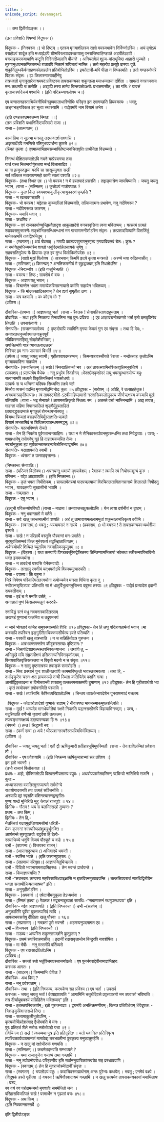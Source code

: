 ```yaml
---
title: २
unicode_script: devanagari
---
```


।। अथ द्वितीयोऽङ्कः ।।

  

(ततः प्रविशति विषण्णो विदूषकः।)

  
विदूषकः \- (निःश्वस्य ।) भो दिष्टम् । एतस्य मृगयाशीलस्य राज्ञो वयस्यभावेन निर्विण्णोऽस्मि । अयं मृगोऽयं वराहोऽयं शार्दूल इति मध्याह्नेऽपि ग्रीष्मविरलपादपच्छायासु वनराजिष्वाहिण्ड्यते अटवीतेऽटवी । पत्रसङ्करकषायाणि कटूनि गिरिनदीजलानि पीयन्ते । अनियतवेलं शूल्य-मांसभूयिष्ठ आहारो भुज्यते । तुरगानुधावनकण्डितसन्धे रात्रावपि निकामं शयितव्यं नास्ति । ततो महत्येव प्रत्यूषे दास्याः पुत्रैः शकुनिलुब्धकैर्वनग्रहणकोलाहलेन प्रतिबोधितोऽस्मि । इयतेदानी-मपि पीडा न निष्क्रामति । ततो गण्डस्योपरि पिटकः संवृत्तः । ह्यः किलास्मास्ववहीनेषु  
तत्रभवतो मृगानुसारेणाश्रमपदं प्रविष्टस्य तापसकन्यका शकुन्तला ममाधन्यतया दर्शिता । साम्प्रतं नगरगमनाय मनः कथमपि च करोति । अद्यापि तस्य तामेव चिन्तयतोऽक्ष्णोः प्रभातमासीत् । का गतिः ? यावत्तं कृताचारपरिक्रमं पश्यामि । (इति परिक्रम्यावलोक्य च।)

एष बाणासनहस्ताभिर्यवनीभिर्वनपुष्पमालाधारिणीभिः परिवृत्त इत एवागच्छति प्रियवयस्यः । भवतु;  अङ्गभङ्गविकल इव भूत्वा स्थास्यामि । यद्येवमपि नाम विश्रामं लभेय ।

(इति दण्डकाष्ठमवलम्ब्य स्थितः ।।)  
(ततः प्रविशति यथानिर्दिष्टपरिवारो राजा ।)  
राजा – (आत्मगतम् ।)

कामं प्रिया न सुलभा मनस्तु तद्भावदर्शनाश्वासि ।  
अकृतार्थेऽपि मनसिजे रतिमुभयप्रार्थना कुरुते ॥१॥  
(स्मितं कृत्वा।) एवमात्माभिप्रायसम्भावितेष्टजनचित्तवृत्तिः प्रार्थयिता विडम्ब्यते ।  
  

स्निग्धं वीक्षितमन्यतोऽपि नयने यत्प्रेरयन्त्या तया  
यातं यच्च नितम्बयोर्गुरुतया मन्दं विलासादिव ।  
मा गा इत्युपरुद्धया यदपि सा सासूयमुक्ता सखी  
सर्वं तत्किल मत्परायणमहो कामी स्वतां पश्यति ॥२॥  
विदूषकः\- (तथा स्थित एव ।) भो वयस्य ! न मे हस्तपादं प्रसरति । तद्वाङ्मात्रेण जापयिष्यामि । जयतु जयतु भवान् ।राजा \- (सस्मितम् ।) कुतोऽयं गात्रोपघातः ?  
विदूषकः \- कुतः किल स्वयमक्ष्याकुलीकृत्याश्रुकारणं पृच्छसि ?  
राजा \- न खल्ववगच्छामि ।  
विदूषकः\- भो वयस्य ! यद्वेतसः कुब्जलीलां विडम्बयति, तत्किमात्मनः प्रभावेण, ननु नदीवेगस्य ?  
राजा \- नदीवेगस्तत्र कारणम् ।  
विदूषकः\- ममापि भवान् ।  
राजा \- कथमिव ?  
विदूषकः – एवं राजकार्याण्युज्झित्वैतादृश आकुलप्रदेशे वनचरवृत्तिना त्वया भवितव्यम् । यत्सत्यं प्रत्यहं श्वापदसमुत्सारणैः सङ्क्षोभितसन्धिबन्धानां मम गात्राणामनीशोऽस्मि संवृत्तः । तत्प्रसादयिष्यामि विसर्जितुं मामेकाहमपि तावद्विश्रमितुम् ।  
राजा \- (स्वगतम्।) अयं चैवमाह । ममापि काश्यपसुतामनुस्मृत्य मृगयाविक्लवं चेतः। कुतः ?  
न नमयितुमधिज्यमस्मि शक्तो धनुरिदमाहितसायकं मृगेषु ।  
सहवसतिमुपेत्य यैः प्रियायाः कृत इव मुग्ध विलोकितोपदेशः ॥३॥  
विदूषकः \- (राज्ञो मुखं विलोक्य ।) अत्रभवान् किमपि हृदये कृत्वा मन्त्रयते । अरण्ये मया रुदितमासीत् ।  
राजा \- (सस्मितम्।) किमन्यत् ? अनतिक्रमणीयं मे सुहृद्वाक्यम् इति स्थितोऽस्मि ।  
विदूषकः -चिरञ्जीव । (इति गन्तुमिच्छति ।)  
राजा \- वयस्य ! तिष्ठ ; सावशेषं मे वचः ।  
विदूषकः \- आज्ञापयतु भवान् ।  
राजा \- विश्रान्तेन भवता ममाप्येकस्मिन्ननायासे कर्मणि सहायेन भवितव्यम् ।  
विदूषकः \- किं मोदकखादिकायाम् ? तेन ह्ययं सुगृहीतः क्षणः ।  
राजा \- यत्र वक्ष्यामि । कः कोऽत्र भोः ?  
(प्रविश्य।)

दौवारिकः-(प्रणम्य ।) आज्ञापयतु भर्ता ।राजा \- रैवतक ! सेनापतिस्तावदाहूयताम् ।  
दौवारिकः – तथा (इति निष्क्रम्य सेनापतिना सह पुनः प्रविश्य ।) एष आज्ञावचनोत्कण्ठो भर्ता इतो दत्तदृष्टिरेव तिष्ठति । उपसर्पत्वार्यः ।  
सेनापतिः\- (राजानमवलोक्य ।) दृष्टदोषापि स्वामिनि मृगया केवलं गुण एव संवृत्ता । तथा हि देवः,  -  
अनवरतधनुर्ज्यास्फालनक्रूरपूर्वं  
रविकिरणसहिष्णु खेदलेशैरभिन्नम् ।  
अपचितमपि गात्रं व्यायतत्वादलक्ष्यं  
गिरिचर इव नागः प्राणसारं बिभर्ति ॥४॥  
(उपेत्य।) जयतु जयतु स्वामी ;  गृहीतश्वापदमरण्यम् । किमन्यत्रावस्थीयते ?राजा \- मन्दोत्साहः कृतोऽस्मि मृगयापवादिना माढव्येन ।  
सेनापतिः\- (जनान्तिकम् ।) सखे ! स्थिरप्रतिबन्धो भव । अहं तावत्स्वामिनश्चित्तवृत्तिमनुवर्तिष्ये । (प्रकाशम्।) प्रलपत्वेष वैधेयः । ननु प्रभुरेव निदर्शनम् ।मेदश्छेदकृशोदरं लघु भवत्युत्थानयोग्यं वपुः  
सत्वानामपि लक्ष्यते विकृतिमच्चित्तं भयक्रोधयोः ॥  
उत्कर्षः स च धन्विनां यदिषवः सिध्यन्ति लक्ष्ये चले  
मिथ्यैव व्यसनं वदन्ति मृगयामीदृग्विनोदः कुतः ॥५॥विदूषकः – (सरोषम् ।) अपेहि, रे उत्साहहेतुक ! अत्रभवान्प्रकृतिमापन्नः। त्वं तावदटवीतो-ऽटवीमाहिण्डमानो नरनासिकालोलुपस्य जीर्णऋक्षस्य कस्यापि मुखे पतिष्यसि ।राजा \- भद्र सेनापते !  आश्रमसन्निकृष्टे स्थिताः स्मः । अतस्ते वचो नाभिनन्दामि । अद्य तावत् ;  
गाहन्तां महिषा निपानसलिलं शृङ्गैर्मुहुस्ताडितं  
छायाबद्धकदम्बकं मृगकुलं रोमन्थमभ्यस्यतु ।  
विश्रब्ध क्रियतां वराहपतिभिर्मुस्ताक्षतिः पल्वले  
विश्रामं लभतामिदं च शिथिलज्याबन्धमस्मद्धनुः ॥६॥  
सेनापतिः\- यत्प्रभविष्णवे रोचते ।  
राजा \- तेन हि निवर्तय पूर्वगतान्वनग्राहिणः । यथा न मे सैनिकास्तपोवनमुपरुन्धन्ति तथा निषेद्धव्याः । पश्य; -  
शमप्रधानेषु तपोवनेषु गूढं हि दाहात्मकमस्ति तेजः ।  
स्पर्शानुकूला इव सूर्यकान्तास्तदन्यतेजोभिभवाद्वमन्ति ॥७॥  
सेनापतिः\- यदाज्ञापयति स्वामी ।  
विदूषकः \- ध्वंसतां त उत्साहवृत्तान्तः ।

(निष्क्रान्तः सेनापतिः।)  
राजा \- (परिजनं विलोक्य।) अपनयन्तु भवत्यो मृगयावेशम् । रैवतक ! त्वमपि स्वं नियोगमशून्यं कुरु ।  
परिजनः \- यद्देव आज्ञापयति । (इति निष्क्रान्तः।)  
विदूषकः \- कृतं भवता निर्मक्षिकम् । साम्प्रतमेतस्यां पादपच्छायायां विरचितलतावितानसनाथे शिलातले निषीदतु भवान् , यावदहमपि सुखासीनो भवामि ।  
राजा \- गच्छाग्रतः ।  
विदूषकः \- एतु भवान् ।

(इत्युभौ परिक्रम्योपविष्टौ।)राजा – माढव्य ! अनवाप्तचक्षुःफलोऽसि । येन त्वया दर्शनीयं न दृष्टम् ।  
विदूषकः \- ननु भवानग्रतो मे वर्तते ।  
राजा \- सर्वः खलु कान्तमात्मीयं पश्यति । अहं तु तामावाश्रमललामभूतां शकुन्तलामधिकृत्य ब्रवीमि ।  
विदूषकः \- (स्वगतम्।) भवतु ; अस्यावसरं न दास्ये । (प्रकाशम् ।) भो वयस्य ! ते तापसकन्यकाभ्यर्थनीया दृश्यते ।  
राजा \- सखे ! न परिहार्ये वस्तुनि पौरवाणां मनः प्रवर्तते ।  
सुरयुवतिसम्भवं किल मुनेरपत्यं तदुज्झिताधिगतम् ।  
अर्कस्योपरि शिथिलं च्युतमिव नवमालिकाकुसुमम् ॥८॥  
विदूषकः – (विहस्य।) यथा कस्यापि पिण्डखर्जूरैरुद्वेजितस्य तिन्त्रिण्यामभिलाषो भवेत्तथा स्त्रीरत्नपरिभाविनो भवत इयमभ्यर्थना ।  
राजा \- न तावदेनां पश्यसि येनैवमवादीः ।  
विदूषकः \- तत्खलु रमणीयं यद्भवतोऽपि विस्मयमुत्पादयति ।  
राजा \- वयस्य ! किं बहुना ?  
चित्रे निवेश्य परिकल्पिततत्त्वयोगा रूपोच्चयेन मनसा विधिना कृता नु ।  
स्त्रीरत्नसृष्टिरपरा प्रतिभाति सा मे धातुर्विभुत्वमनुचिन्त्य वपुश्च तस्याः ॥९॥विदूषकः \- यद्येवं प्रत्यादेश इदानीं रूपवतीनाम् ।  
राजा \- इदं च मे मनसि वर्तते,  -  
अनाघ्रातं पुष्पं किसलयमलूनं कररुहै-

रनाविद्धं रत्नं मधु नवमनास्वादितरसम्  
अखण्डं पुण्यानां फलमिव च तद्रूपमनघं

न जाने भोक्तारं कमिह समुपस्थास्यति विधिः ॥१०॥विदूषकः\- तेन हि लघु परित्रायतामेनां भवान् ।मा कस्यापि तपस्विन इङ्गुदीतैलचिक्कणशीर्षस्य हस्ते पतिष्यति ।  
राजा \- परवती खलु तत्रभवति । न च सन्निहितोऽत्र गुरुजनः ।  
विदूषकः \- अत्रभवन्तमन्तरेण कीदृशस्तस्याः दृष्टिरागः ?  
राजा \- निसर्गादेवाप्रगल्भस्तपस्विकन्याजनः । तथापि तु, –  
अभिमुखे मयि संहृतमीक्षणं हसितमन्यनिमित्तकृतोदयम् ।  
विनयवारितवृत्तिरतस्तया न विवृतो मदनो न च संवृतः ॥११॥  
विदूषकः – न खलु दृष्टमात्रस्य तवाङ्कं समारोहति ।  
राजा \- मिथः प्रस्थाने पुनः शालीनतयापि काममाविष्कृतो भावस्तत्रभवत्या । तथा हि, -  
दर्भाङ्कुरेण चरणः क्षत इत्यकाण्डे तन्वी स्थिता कतिचिदेव पदानि गत्वा ।  
आसीद्विवृत्तवदना च विमोचयन्ती शाखासु वल्कलमसक्तमपि द्रुमाणाम् ॥१२॥विदूषकः\- तेन हि गृहीतपाथेयो भव । कृतं त्वयोपवनं तपोवनमिति पश्यामि ।  
राजा \- सखे ! तपस्विभिः कैश्चित्परिज्ञातोऽस्मि । चिन्तय तावत्केनापदेशेन पुनराश्रमपदं गच्छामः

।विदूषकः \- कोऽपरोऽपदेशो युष्माकं राज्ञाम् ? नीवारषष्ठ भागमस्माकमुपहरन्त्विति ।  
राजा – मूर्ख !  अन्यदेव भागधेयमेतेषां रक्षणे निपतति यद्रत्नराशीनपि विहायाभिनन्द्यम् । पश्य,  -  
यदुत्तिष्ठति वर्णेभ्यो नृपाणां क्षयि तत्फलम् ।  
तपःषड्भागमक्षय्यं ददत्यारण्यका हि नः ॥१३॥  
(नेपथ्ये ।) हन्त ! सिद्धार्थौ स्वः ।  
राजा \- (कर्णं दत्वा।) अये ! धीरप्रशान्तस्वरैस्तपस्विभिर्भवितव्यम् ।  
(प्रविश्य ।)

दौवारिकः – जयतु जयतु भर्ता ! एतौ द्वौ ऋषिकुमारौ प्रतीहारभूमिमुपस्थितौ ।राजा \- तेन ह्यविलम्बितं प्रवेशय तौ ।  
दौवारिकः \- एष प्रवेशयामि । (इति निष्क्रम्य ऋषिकुमाराभ्यां सह प्रविश्य ।)  
इत इतो भवन्तौ ।  
(उभौ राजानं विलोकयतः ।)  
प्रथमः – अहो, दीप्तिमतोऽपि विश्वसनीयतास्य वपुषः । अथवोपपन्नमेतदस्मिन् ऋषिभ्यो नातिभिन्ने राजनि । कुतः –  
अध्याक्रान्ता वसतिरमुनाप्याश्रमे सर्वभोग्ये  
रक्षायोगादयमपि तपः प्रत्यहं सञ्चिनोति ।  
अस्यापि द्यां स्पृशति वशिनश्चारणद्वन्द्वगीतः  
पुण्यः शब्दो मुनिरिति मुहुः केवलं राजपूर्वः ॥ १४॥  
द्वितीयः – गौतम ! अयं स बलभित्सखो दुष्यन्तः ?  
प्रथमः \- अथ किम् ।  
द्वितीयः \- तेन हि,-  
नैतच्चित्रं यदयमुदधिश्यामसीमां धरित्री-  
मेकः कृत्स्नां नगरपरिघप्रांशुबाहुर्भुनक्ति ।  
आशंसन्ते सुरयुवतयोः बद्धवैरा हि दैत्यै-  
रस्याधिज्ये धनुषि विजयं पौरुहूते च वज्रे ॥ १५॥  
उभौ \- (उपगम्य।) विजयस्व राजन् !  
राजा \- (आसनादुत्थाय।) अभिवादये भवन्तौ ।  
उभौ \- स्वस्ति भवते । (इति फलान्युपहरतः।)  
राजा \- (सप्रणामं परिगृह्य।) आज्ञापयितुमिच्छामि ।  
उभौ \- विदितो भवानाश्रमसदामिहस्थः । तेन भवन्तं प्रार्थयन्ते ।  
राजा \- किमाज्ञापयन्ति ?  
उभौ -“तत्रभवतः कण्वस्य महर्षेरसान्निध्याद्रक्षांसि न इष्टविघ्नमुत्पादयन्ति । तत्कतिपयरात्रं सारथिद्वितीयेन भवता सनाथीक्रियतामाश्रमः” इति ।  
राजा \- अनुगृहीतोऽस्मि ।  
विदूषकः \- (अपवार्य ।) एषेदानीमनुकूला तेऽभ्यर्थना ।  
राजा \- (स्मितं कृत्वा।) रैवतक ! मद्वचनादुच्यतां सारथिः -“सबाणासनं रथमुपस्थापय” इति ।  
दौवारिकः\- यद्देव आज्ञापयति । (इति निष्क्रान्तः।) उभौ –(सहर्षम् ।)  
अनुकारिणि पूर्वेषां युक्तरूपमिदं त्वयि ।  
आपन्नाभयसत्रेषु दीक्षिताः खलु पौरवाः ॥ १६॥  
राजा \- (सप्रणामम् ।) गच्छतां पुरो भवन्तौ । अहमप्यनुपदमागत एव ।  
उभौ – विजयस्व  (इति निष्क्रान्तौ ।)  
राजा \- माढव्य ! अप्यस्ति शकुन्तलादर्शने कुतूहलम् ?  
विदूषकः\- प्रथमं सपरिवाहमासीत् । इदानीं राक्षसवृत्तान्तेन बिन्दुरपि नावशेषितः ।  
राजा \- मा भैषीः । ननु मत्समीपे वर्तिष्यसे  
विदूषकः \- एष राक्षसाद्रक्षितोऽस्मि ।  
(प्रविश्य।)  
दौवारिकः \- सज्जो रथो भर्तुर्विजयप्रस्थानमपेक्षते । एष पुनर्नगराद्देवीनामाज्ञप्तिहरः  
करभक आगतः ।  
राजा \- (सादरम्।) किमम्बाभिः प्रेषितः ?  
दौवारिकः\- अथ किम् ?  
राजा \- ननु प्रवेश्यताम् ।  
दौवारिकः\- तथा । (इति निष्क्रम्य, करभकेण सह प्रविश्य।) एष भर्ता । उपसर्प  
करभकः \- जयतु जयतु भर्ता ! देव्याज्ञापयति “ आगामिनि चतुर्थदिवसे प्रवृत्तपारणो मम उपवासो भविष्यति । तत्र दीर्घायुषावश्यं सन्निहितेन भवितव्यम्” इति ।  
राजा \- इतस्तपस्विकार्यम् ; इतो गुरुजनाज्ञा । द्वयमपि अनतिक्रमणीयम् ; किमत्र प्रतिविधेयम् ?विदूषकः \- त्रिशङ्कुरिवान्तराले तिष्ठ ।  
राजा \- सत्यमाकुलीभूतोऽस्मि,  -  
कृत्ययोर्भिन्नदेशत्वाद् द्वैधीभवति मे मनः ।  
पुरः प्रतिहतं शैले स्त्रोतः स्त्रोतोवहो यथा ॥९॥  
(विचिन्त्य।) सखे ! त्वमम्बया पुत्र इति प्रतिगृहीतः । यतो भवानितः प्रतिनिवृत्य  
तपस्विकार्यव्यग्रमानसं मामावेद्य तत्रभवतीनां पुत्रकृत्य मनुष्ठातुमर्हति ।  
विदूषकः \- न खलु मां रक्षोभीरुकं गणयसि ।  
राजा \- (सस्मितम् ।) कथमेतद्भवति सम्भाव्यते ?  
विदूषकः \- यथा राजानुजेन गन्तव्यं तथा गच्छामि ।  
राजा \- ननु तपोवनोपरोधः परिहरणीय इति सर्वाननुयात्रिकांस्त्वयैव सह प्रस्थापयामि ।  
विदूषकः \- (स्वगतम्।) तेन हि युवराजोस्मीदानीं संवृत्तः ।  
राजा \- (स्वगतम् ।) चपलोऽयं वटुः । कदाचिदस्मत्प्रार्थनाम् अन्तः पुरेभ्यः कथयेत् । भवतु ; एनमेवं वक्ष्ये । (विदूषकं हस्ते गृहीत्वा ।) वयस्य ! ऋषिगौरवादाश्रमं गच्छामि । न खलु सत्यमेव तापसकन्यकायां ममाभिलाषः । पश्य,  
क्व वयं क्व परोक्षमन्मथो मृगशावैः सममेधितो जनः ।  
परिहासविजल्पितं सखे ! परमार्थेन न गृह्यतां वचः ॥१८॥  
विदूषकः \- अथ किम् ।  
(इति निष्क्रान्तास्सर्वे ।)

इति द्वितीयोऽङ्कः

